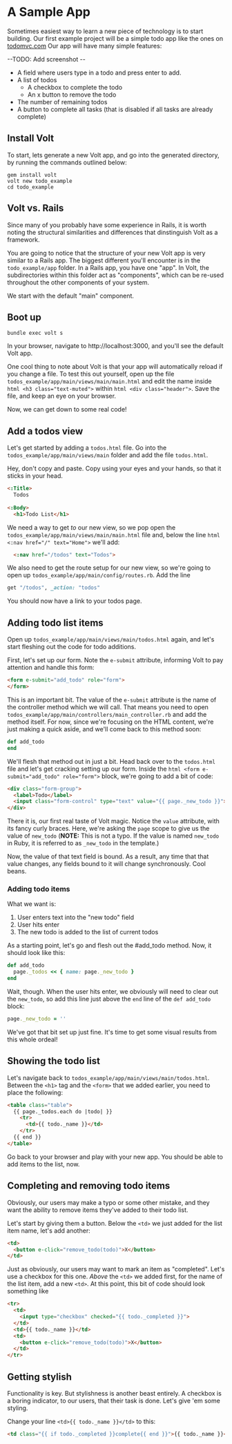 # A Sample App

Sometimes easiest way to learn a new piece of technology is to start building.  Our first example project will be a simple todo app like the ones on [todomvc.com](http://todomvc.com/)  Our app will have many simple features:

--TODO: Add screenshot --

- A field where users type in a todo and press enter to add.
- A list of todos
    - A checkbox to complete the todo
    - An x button to remove the todo
- The number of remaining todos
- A button to complete all tasks (that is disabled if all tasks are already complete)

## Install Volt

To start, lets generate a new Volt app, and go into the generated directory, by running the commands outlined below:

```
gem install volt
volt new todo_example
cd todo_example
```

## Volt vs. Rails

Since many of you probably have some experience in Rails, it is worth noting the structural similarities and differences that dinstinguish Volt as a framework.

You are going to notice that the structure of your new Volt app is very similar to a Rails app. The biggest different you'll encounter is in the ```todo_example/app``` folder. In a Rails app, you have one "app". In Volt, the subdirectories within this folder act as "components", which can be re-used throughout the other components of your system.

We start with the default "main" component.

## Boot up

```
bundle exec volt s
```

In your browser, navigate to http://localhost:3000, and you'll see the default Volt app.

One cool thing to note about Volt is that your app will automatically reload if you change a file. To test this out yourself, open up the file ```todos_example/app/main/views/main/main.html``` and edit the name inside ```html <h3 class="text-muted">``` within ```html <div class="header">```. Save the file, and keep an eye on your browser.

Now, we can get down to some real code!

## Add a todos view

Let's get started by adding a ```todos.html``` file. Go into the ```todos_example/app/main/views/main``` folder and add the file ```todos.html```.

Hey, don't copy and paste. Copy using your eyes and your hands, so that it sticks in your head.

```html
<:Title>
  Todos
  
<:Body>
  <h1>Todo List</h1>
```

We need a way to get *to* our new view, so we pop open the ```todos_example/app/main/views/main/main.html``` file and, below the line ```html <:nav href="/" text="Home">``` we'll add:

```html
  <:nav href="/todos" text="Todos">
```

We also need to get the route setup for our new view, so we're going to open up ```todos_example/app/main/config/routes.rb```. Add the line

```ruby
get "/todos", _action: "todos"
```

You should now have a link to your todos page.

## Adding todo list items

Open up ```todos_example/app/main/views/main/todos.html``` again, and let's start fleshing out the code for todo additions.

First, let's set up our form. Note the ```e-submit``` attribute, informing Volt to pay attention and handle this form:

```html
<form e-submit="add_todo" role="form">
</form>
```

This is an important bit. The value of the ```e-submit``` attribute is the name of the controller method which we will call. That means you need to open ```todos_example/app/main/controllers/main_controller.rb``` and add the method itself. For now, since we're focusing on the HTML content, we're just making a quick aside, and we'll come back to this method soon:

```ruby
def add_todo
end
```

We'll flesh that method out in just a bit. Head back over to the ```todos.html``` file and let's get cracking setting up our form. Inside the ```html <form e-submit="add_todo" role="form">``` block, we're going to add a bit of code:

```html
<div class="form-group">
  <label>Todo</label>
  <input class="form-control" type="text" value="{{ page._new_todo }}">
</div>
```

There it is, our first real taste of Volt magic. Notice the ```value``` attribute, with its fancy curly braces. Here, we're asking the ```page``` scope to give us the value of ```new_todo``` (**NOTE:** This is not a typo. If the value is named ```new_todo``` in Ruby, it is referred to as ```_new_todo``` in the template.)

Now, the value of that text field is bound. As a result, any time that that value changes, any fields bound to it will change synchronously. Cool beans.

### Adding todo items

What we want is:

  1. User enters text into the "new todo" field
  2. User hits enter
  3. The new todo is added to the list of current todos

As a starting point, let's go and flesh out the #add_todo method. Now, it should look like this:

```ruby
def add_todo
  page._todos << { name: page._new_todo }
end 
```

Wait, though. When the user hits enter, we obviously will need to clear out the ```new_todo```, so add this line just above the ```end``` line of the ```def add_todo``` block:

```ruby
page._new_todo = ''
```

We've got that bit set up just fine. It's time to get some visual results from this whole ordeal!

## Showing the todo list

Let's navigate back to ```todos_example/app/main/views/main/todos.html```. Between the ```<h1>``` tag and the ```<form>``` that we added earlier, you need to place the following:

```html
<table class="table">
  {{ page._todos.each do |todo| }}
    <tr>
      <td>{{ todo._name }}</td>
    </tr>
  {{ end }}
</table>
```

Go back to your browser and play with your new app. You should be able to add items to the list, now.

## Completing and removing todo items

Obviously, our users may make a typo or some other mistake, and they want the ability to remove items they've added to their todo list.

Let's start by giving them a button. Below the ```<td>``` we just added for the list item name, let's add another:

```html
<td>
  <button e-click="remove_todo(todo)">X</button>
</td>
```

Just as obviously, our users may want to mark an item as "completed". Let's use a checkbox for this one. *Above* the ```<td>``` we added first, for the name of the list item, add a new ```<td>```. At this point, this bit of code should look something like

```html
<tr>
  <td>
    <input type="checkbox" checked="{{ todo._completed }}">
  </td>
  <td>{{ todo._name }}</td>
  <td>
    <button e-click="remove_todo(todo)">X</button>
  </td>
</tr>
```

## Getting stylish

Functionality is key. But stylishness is another beast entirely. A checkbox is a boring indicator, to our users, that their task is done. Let's give 'em some styling.

Change your line ```<td>{{ todo._name }}</td>``` to this:

```html
<td class="{{ if todo._completed }}complete{{ end }}">{{ todo._name }}</td>
```
